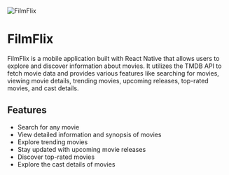 ![FilmFlix](https://github.com/Rohit20Raj/FilmFlix/assets/85450970/e39755d5-0019-47f6-89d3-227533fb6f91)

# FilmFlix

FilmFlix is a mobile application built with React Native that allows users to explore and discover information about movies. It utilizes the TMDB API to fetch movie data and provides various features like searching for movies, viewing movie details, trending movies, upcoming releases, top-rated movies, and cast details.

## Features
* Search for any movie
* View detailed information and synopsis of movies
* Explore trending movies
* Stay updated with upcoming movie releases
* Discover top-rated movies
* Explore the cast details of movies
